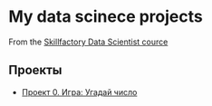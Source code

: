 # My data scinece projects
From the [Skillfactory Data Scientist cource](https://skillfactory.ru/data-scientist)

## Проекты

* [Проект 0. Игра: Угадай число](https://github.com/kpalych/sf_data_since/tree/main/project_0)
